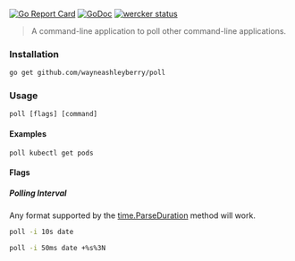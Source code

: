 [![Go Report Card](https://goreportcard.com/badge/github.com/wayneashleyberry/poll)](https://goreportcard.com/report/github.com/wayneashleyberry/poll)
[![GoDoc](https://godoc.org/github.com/wayneashleyberry/poll?status.svg)](https://godoc.org/github.com/wayneashleyberry/poll)
[![wercker status](https://app.wercker.com/status/ef0020b87e80a613dcd4b275105ee2d4/s/master "wercker status")](https://app.wercker.com/project/byKey/ef0020b87e80a613dcd4b275105ee2d4)

> A command-line application to poll other command-line applications.

### Installation

```sh
go get github.com/wayneashleyberry/poll
```

### Usage

```
poll [flags] [command]
```

#### Examples

```
poll kubectl get pods
```

#### Flags

##### Polling Interval

Any format supported by the [time.ParseDuration](https://golang.org/pkg/time/#ParseDuration) method will work.

```sh
poll -i 10s date
```

```sh
poll -i 50ms date +%s%3N
```
